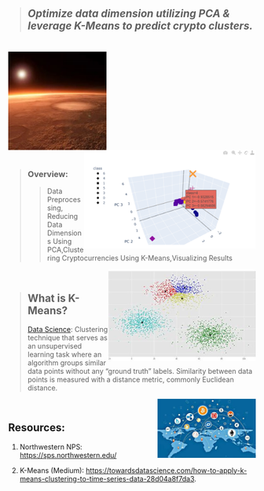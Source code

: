 >## *Optimize data dimension utilizing PCA & leverage K-Means to predict crypto clusters.*  
#

<img src="Images/mars.jfif" align="center" width="200px"/>
<br clear="center"/>

<img src="Images/results.png" align="right" width="350px"/>

#

>### Overview: 
>> Data Preprocessing, Reducing Data Dimensions Using PCA,Clustering Cryptocurrencies Using K-Means,Visualizing Results

<img src="Images/clusters.jfif" align="right" width="300px"/>
<br clear="center"/>

>## What is K-Means?
> [Data Science](https://towardsdatascience.com/how-to-apply-k-means-clustering-to-time-series-data-28d04a8f7da3): Clustering technique that serves as an unsupervised learning task where an algorithm groups similar data points without any “ground truth” labels. Similarity between data points is measured with a distance metric, commonly Euclidean distance.
>
<img src="Images/crypto.jfif" align="right" width="200px"/>
<br clear="center"/>

## Resources:
1. Northwestern NPS:
https://sps.northwestern.edu/

2. K-Means (Medium):
https://towardsdatascience.com/how-to-apply-k-means-clustering-to-time-series-data-28d04a8f7da3.

